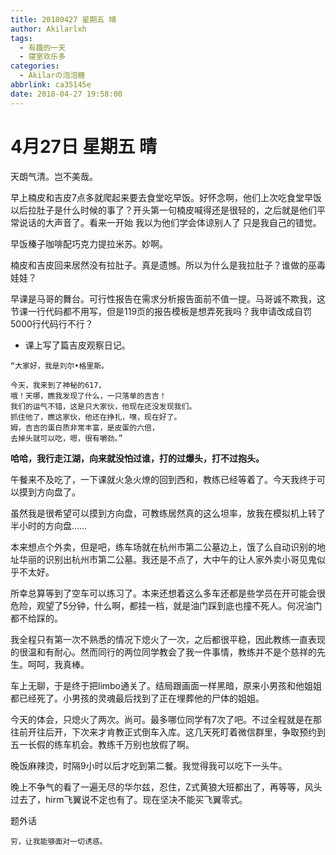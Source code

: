 ```yaml
---
title: 20180427 星期五 晴
author: Akilarlxh
tags:
  - 有趣的一天
  - 寝室欢乐多
categories:
  - Akilarの泡泡糖
abbrlink: ca35145e
date: 2018-04-27 19:58:00
---
```

 # 4月27日 星期五 晴
 
天朗气清。岂不美哉。

早上楠皮和吉皮7点多就爬起来要去食堂吃早饭。好怀念啊，他们上次吃食堂早饭以后拉肚子是什么时候的事了？开头第一句楠皮喊得还是很轻的，之后就是他们平常说话的大声音了。看来一开始 我以为他们学会体谅别人了 只是我自己的错觉。

早饭榛子咖啡配巧克力提拉米苏。妙啊。

楠皮和吉皮回来居然没有拉肚子。真是遗憾。所以为什么是我拉肚子？谁做的巫毒娃娃？

早课是马哥的舞台。可行性报告在需求分析报告面前不值一提。马哥诚不欺我，这节课一行代码都不用写，但是119页的报告模板是想弄死我吗？我申请改成自罚5000行代码行不行？

- 课上写了篇吉皮观察日记。
```
“大家好，我是刘尔•格里斯。

今天，我来到了神秘的617，
哦！天哪，瞧我发现了什么，一只落单的吉吉！
我们的运气不错，这是只大家伙，他现在还没发现我们。
抓住他了，瞧这家伙，他还在挣扎，嘿，现在好了。
姆，吉吉的蛋白质非常丰富，是皮蛋的六倍，
去掉头就可以吃，嗯，很有嚼劲。”
```
**哈哈，我行走江湖，向来就没怕过谁，打的过爆头，打不过抱头。**

午餐来不及吃了，一下课就火急火燎的回到西和，教练已经等着了。今天我终于可以摸到方向盘了。

虽然我是很希望可以摸到方向盘，可教练居然真的这么坦率，放我在模拟机上转了半小时的方向盘……

本来想点个外卖，但是吧，练车场就在杭州市第二公墓边上，饿了么自动识别的地址华丽的识别出杭州市第二公墓。我还是不点了，大中午的让人家外卖小哥见鬼似乎不太好。

所幸总算等到了空车可以练习了。本来还想着这么多车还都是些学员在开可能会很危险，观望了5分钟，什么啊，都挂一档，就是油门踩到底也撞不死人。何况油门都不给踩的。

我全程只有第一次不熟悉的情况下熄火了一次，之后都很平稳，因此教练一直表现的很温和有耐心。然而同行的两位同学教会了我一件事情，教练并不是个慈祥的先生。呵呵，我真棒。

车上无聊，于是终于把limbo通关了。结局跟画面一样黑暗，原来小男孩和他姐姐都已经死了。小男孩的灵魂最后找到了正在埋葬他的尸体的姐姐。

今天的体会，只熄火了两次。尚可。最多哪位同学有7次了吧。不过全程就是在那往前开往后开，下次来才肯教正式倒车入库。这几天死盯着微信群里，争取预约到五一长假的练车机会。教练千万别也放假了啊。

晚饭麻辣烫，时隔9小时以后才吃到第二餐。我觉得我可以吃下一头牛。

晚上不争气的看了一遍无尽的华尔兹，忍住，Z式黄狼大班都出了，再等等，风头过去了，hirm飞翼说不定也有了。现在坚决不能买飞翼零式。

题外话
```
穷，让我能够面对一切诱惑。
```